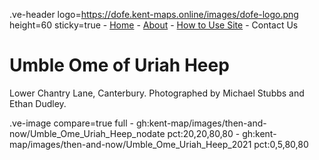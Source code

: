 .ve-header logo=https://dofe.kent-maps.online/images/dofe-logo.png height=60 sticky=true
	- [Home](/)
	- [About](/about)
	- [How to Use Site](/howto)
	- Contact Us

# Umble Ome of Uriah Heep

Lower Chantry Lane, Canterbury. Photographed by Michael Stubbs and Ethan Dudley.

.ve-image compare=true full
    - gh:kent-map/images/then-and-now/Umble_Ome_Uriah_Heep_nodate pct:20,20,80,80
    - gh:kent-map/images/then-and-now/Umble_Ome_Uriah_Heep_2021 pct:0,5,80,80

